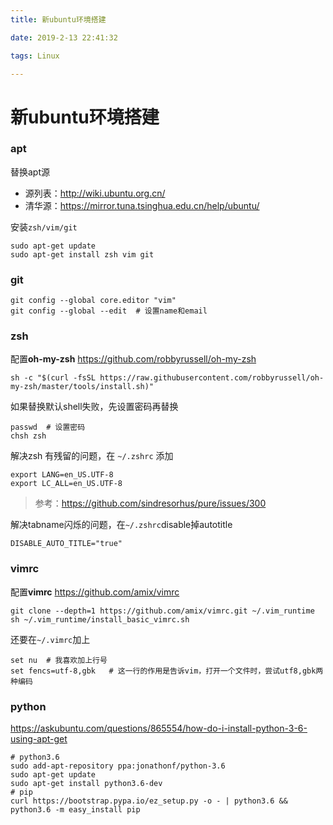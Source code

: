 ```yaml
---
title: 新ubuntu环境搭建

date: 2019-2-13 22:41:32

tags: Linux

---
```


# 新ubuntu环境搭建

### apt

替换apt源
*   源列表：http://wiki.ubuntu.org.cn/
*   清华源：https://mirror.tuna.tsinghua.edu.cn/help/ubuntu/

安装``zsh/vim/git``

```shell
sudo apt-get update
sudo apt-get install zsh vim git
```

### git

```
git config --global core.editor "vim"
git config --global --edit  # 设置name和email
```

<!--more-->


### zsh

配置**oh-my-zsh** https://github.com/robbyrussell/oh-my-zsh

```shell
sh -c "$(curl -fsSL https://raw.githubusercontent.com/robbyrussell/oh-my-zsh/master/tools/install.sh)"
```

如果替换默认shell失败，先设置密码再替换
```shell
passwd  # 设置密码
chsh zsh
```

解决zsh 有残留的问题，在 ``~/.zshrc`` 添加

```
export LANG=en_US.UTF-8
export LC_ALL=en_US.UTF-8
```

> 参考：https://github.com/sindresorhus/pure/issues/300

解决tabname闪烁的问题，在``~/.zshrc``disable掉autotitle
```
DISABLE_AUTO_TITLE="true"
```


### vimrc

配置**vimrc** https://github.com/amix/vimrc
```shell
git clone --depth=1 https://github.com/amix/vimrc.git ~/.vim_runtime
sh ~/.vim_runtime/install_basic_vimrc.sh
```

还要在``~/.vimrc``加上
```
set nu  # 我喜欢加上行号
set fencs=utf-8,gbk   # 这一行的作用是告诉vim，打开一个文件时，尝试utf8,gbk两种编码
```

### python

https://askubuntu.com/questions/865554/how-do-i-install-python-3-6-using-apt-get

```shell
# python3.6 
sudo add-apt-repository ppa:jonathonf/python-3.6
sudo apt-get update
sudo apt-get install python3.6-dev
# pip
curl https://bootstrap.pypa.io/ez_setup.py -o - | python3.6 && python3.6 -m easy_install pip
```
